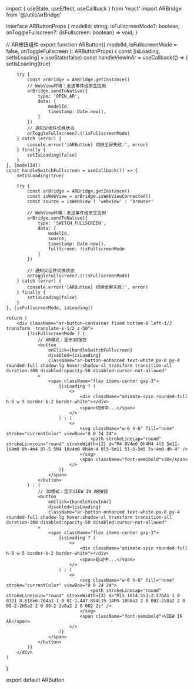 import { useState, useEffect, useCallback } from 'react'
import ARBridge from '@/utils/arBridge'

interface ARButtonProps {
    modelId: string;
    isFullscreenMode?: boolean;
    onToggleFullscreen?: (isFullscreen: boolean) => void;
}

// AR按钮组件
export function ARButton({ modelId, isFullscreenMode = false, onToggleFullscreen }: ARButtonProps) {
    const [isLoading, setIsLoading] = useState(false)
    const handleViewInAr = useCallback(() => {
        setIsLoading(true)

        try {
            const arBridge = ARBridge.getInstance()
            // WebView环境：发送事件给原生应用
            arBridge.sendToNative({
                type: 'OPEN_AR',
                data: {
                    modelId,
                    timestamp: Date.now(),
                }
            })
            // 通知父组件切换状态
            onToggleFullscreen?.(!isFullscreenMode)
        } catch (error) {
            console.error('[ARButton] 切换全屏失败:', error)
        } finally {
            setIsLoading(false)
        }
    }, [modelId])
    const handleSwitchFullscreen = useCallback(() => {
        setIsLoading(true)

        try {
            const arBridge = ARBridge.getInstance()
            const isWebView = arBridge.isWebViewConnected()
            const source = isWebView ? 'webview' : 'browser'

            // WebView环境：发送事件给原生应用
            arBridge.sendToNative({
                type: 'SWITCH_FULLSCREEN',
                data: {
                    modelId,
                    source,
                    timestamp: Date.now(),
                    fullScreen: !isFullscreenMode
                }
            })

            // 通知父组件切换状态
            onToggleFullscreen?.(!isFullscreenMode)
        } catch (error) {
            console.error('[ARButton] 切换全屏失败:', error)
        } finally {
            setIsLoading(false)
        }
    }, [isFullscreenMode, isLoading])

    return (
        <div className="ar-button-container fixed bottom-8 left-1/2 transform -translate-x-1/2 z-50">
            {!isFullscreenMode ? (
                // AR模式：显示3D按钮
                <button
                    onClick={handleSwitchFullscreen}
                    disabled={isLoading}
                    className="ar-button-enhanced text-white px-8 py-4 rounded-full shadow-lg hover:shadow-xl transform transition-all duration-300 disabled:opacity-50 disabled:cursor-not-allowed"
                >
                    <span className="flex items-center gap-3">
                        {isLoading ? (
                            <>
                                <div className="animate-spin rounded-full h-5 w-5 border-b-2 border-white"></div>
                                <span>切换中...</span>
                            </>
                        ) : (
                            <>
                                <svg className="w-6 h-6" fill="none" stroke="currentColor" viewBox="0 0 24 24">
                                    <path strokeLinecap="round" strokeLinejoin="round" strokeWidth={2} d="M4 8V4m0 0h4M4 4l5 5m11-1V4m0 0h-4m4 0l-5 5M4 16v4m0 0h4m-4 0l5-5m11 5l-5-5m5 5v-4m0 4h-4" />
                                </svg>
                                <span className="font-semibold">3D</span>
                            </>
                        )}
                    </span>
                </button>
            ) : (
                // 3D模式：显示VIEW IN AR按钮
                <button
                    onClick={handleViewInAr}
                    disabled={isLoading}
                    className="ar-button-enhanced text-white px-8 py-4 rounded-full shadow-lg hover:shadow-xl transform transition-all duration-300 disabled:opacity-50 disabled:cursor-not-allowed"
                >
                    <span className="flex items-center gap-3">
                        {isLoading ? (
                            <>
                                <div className="animate-spin rounded-full h-5 w-5 border-b-2 border-white"></div>
                                <span>启动中...</span>
                            </>
                        ) : (
                            <>
                                <svg className="w-6 h-6" fill="none" stroke="currentColor" viewBox="0 0 24 24">
                                    <path strokeLinecap="round" strokeLinejoin="round" strokeWidth={2} d="M15 10l4.553-2.276A1 1 0 0121 8.618v6.764a1 1 0 01-1.447.894L15 14M5 18h8a2 2 0 002-2V8a2 2 0 00-2-2H5a2 2 0 00-2 2v8a2 2 0 002 2z" />
                                </svg>
                                <span className="font-semibold">VIEW IN AR</span>
                            </>
                        )}
                    </span>
                </button>
            )}
        </div>
    )
}

export default ARButton